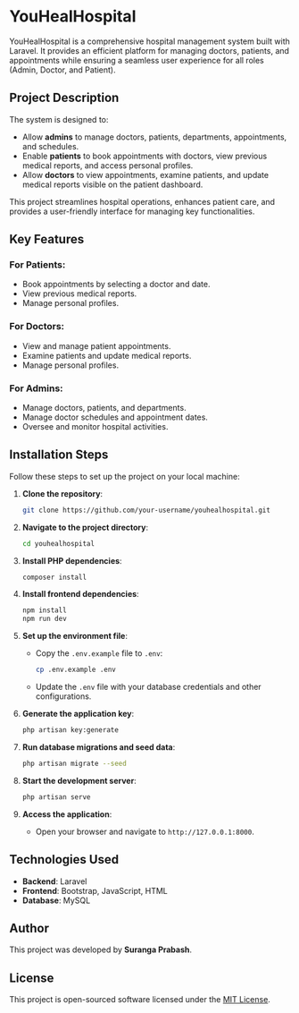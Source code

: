 
# YouHealHospital

YouHealHospital is a comprehensive hospital management system built with Laravel. It provides an efficient platform for managing doctors, patients, and appointments while ensuring a seamless user experience for all roles (Admin, Doctor, and Patient).

## Project Description

The system is designed to:
- Allow **admins** to manage doctors, patients, departments, appointments, and schedules.
- Enable **patients** to book appointments with doctors, view previous medical reports, and access personal profiles.
- Allow **doctors** to view appointments, examine patients, and update medical reports visible on the patient dashboard.

This project streamlines hospital operations, enhances patient care, and provides a user-friendly interface for managing key functionalities.

## Key Features

### For Patients:
- Book appointments by selecting a doctor and date.
- View previous medical reports.
- Manage personal profiles.

### For Doctors:
- View and manage patient appointments.
- Examine patients and update medical reports.
- Manage personal profiles.

### For Admins:
- Manage doctors, patients, and departments.
- Manage doctor schedules and appointment dates.
- Oversee and monitor hospital activities.

## Installation Steps

Follow these steps to set up the project on your local machine:

1. **Clone the repository**:
   ```bash
   git clone https://github.com/your-username/youhealhospital.git
   ```
2. **Navigate to the project directory**:
   ```bash
   cd youhealhospital
   ```
3. **Install PHP dependencies**:
   ```bash
   composer install
   ```
4. **Install frontend dependencies**:
   ```bash
   npm install
   npm run dev
   ```
5. **Set up the environment file**:
   - Copy the `.env.example` file to `.env`:
     ```bash
     cp .env.example .env
     ```
   - Update the `.env` file with your database credentials and other configurations.

6. **Generate the application key**:
   ```bash
   php artisan key:generate
   ```

7. **Run database migrations and seed data**:
   ```bash
   php artisan migrate --seed
   ```

8. **Start the development server**:
   ```bash
   php artisan serve
   ```

9. **Access the application**:
   - Open your browser and navigate to `http://127.0.0.1:8000`.

## Technologies Used

- **Backend**: Laravel
- **Frontend**: Bootstrap, JavaScript, HTML
- **Database**: MySQL

## Author

This project was developed by **Suranga Prabash**.

## License

This project is open-sourced software licensed under the [MIT License](https://opensource.org/licenses/MIT).

